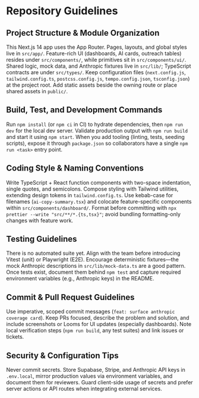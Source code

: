 # Repository Guidelines

## Project Structure & Module Organization
This Next.js 14 app uses the App Router. Pages, layouts, and global styles live in `src/app/`. Feature-rich UI (dashboards, AI cards, outreach tables) resides under `src/components/`, while primitives sit in `src/components/ui/`. Shared logic, mock data, and Anthropic fixtures live in `src/lib/`; TypeScript contracts are under `src/types/`. Keep configuration files (`next.config.js`, `tailwind.config.ts`, `postcss.config.js`, `tempo.config.json`, `tsconfig.json`) at the project root. Add static assets beside the owning route or place shared assets in `public/`.

## Build, Test, and Development Commands
Run `npm install` (or `npm ci` in CI) to hydrate dependencies, then `npm run dev` for the local dev server. Validate production output with `npm run build` and start it using `npm start`. When you add tooling (linting, tests, seeding scripts), expose it through `package.json` so collaborators have a single `npm run <task>` entry point.

## Coding Style & Naming Conventions
Write TypeScript + React function components with two-space indentation, single quotes, and semicolons. Compose styling with Tailwind utilities, extending design tokens in `tailwind.config.ts`. Use kebab-case for filenames (`ai-copy-summary.tsx`) and colocate feature-specific components within `src/components/dashboard/`. Format before committing with `npx prettier --write "src/**/*.{ts,tsx}"`; avoid bundling formatting-only changes with feature work.

## Testing Guidelines
There is no automated suite yet. Align with the team before introducing Vitest (unit) or Playwright (E2E). Encourage deterministic fixtures—the mock Anthropic descriptions in `src/lib/mock-data.ts` are a good pattern. Once tests exist, document them behind `npm test` and capture required environment variables (e.g., Anthropic keys) in the README.

## Commit & Pull Request Guidelines
Use imperative, scoped commit messages (`feat: surface anthropic coverage card`). Keep PRs focused, describe the problem and solution, and include screenshots or Looms for UI updates (especially dashboards). Note local verification steps (`npm run build`, any test suites) and link issues or tickets.

## Security & Configuration Tips
Never commit secrets. Store Supabase, Stripe, and Anthropic API keys in `.env.local`, mirror production values via environment variables, and document them for reviewers. Guard client-side usage of secrets and prefer server actions or API routes when integrating external services.
